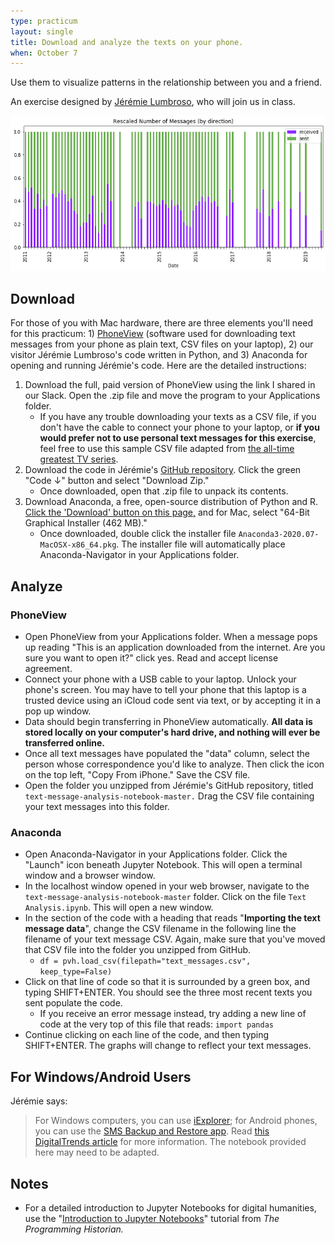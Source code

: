 ```yaml
---
type: practicum
layout: single
title: Download and analyze the texts on your phone.
when: October 7
---
```


Use them to visualize patterns in the relationship between you and a friend.

<!--more-->

An exercise designed by [Jérémie Lumbroso](https://www.cs.princeton.edu/people/profile/lumbroso), who will join us in class.

![](https://raw.githubusercontent.com/jlumbroso/text-message-analysis-notebook/master/example-rescaled-text-count.png)

## Download

For those of you with Mac hardware, there are three elements you'll need for this practicum: 1) [PhoneView](https://www.ecamm.com/mac/phoneview/) (software used for downloading text messages from your phone as plain text, CSV files on your laptop), 2) our visitor Jérémie Lumbroso's code written in Python, and 3) Anaconda for opening and running Jérémie's code. Here are the detailed instructions:

1. Download the full, paid version of PhoneView using the link I shared in our Slack. Open the .zip file and move the program to your Applications folder.
    - If you have any trouble downloading your texts as a CSV file, if you don't have the cable to connect your phone to your laptop, or **if you would prefer not to use personal text messages for this exercise**, feel free to use this sample CSV file adapted from [the all-time greatest TV series](https://www.dropbox.com/s/0nycft7ztwrmr0w/worf.csv?dl=0).
2. Download the code in Jérémie's [GitHub repository](https://github.com/jlumbroso/text-message-analysis-notebook). Click the green "Code ↓" button and select "Download Zip."
    - Once downloaded, open that .zip file to unpack its contents.
3. Download Anaconda, a free, open-source distribution of Python and R. [Click the 'Download' button on this page,](https://www.anaconda.com/products/individual) and for Mac, select "64-Bit Graphical Installer (462 MB)."
    - Once downloaded, double click the installer file `Anaconda3-2020.07-MacOSX-x86_64.pkg`. The installer file will automatically place Anaconda-Navigator in your Applications folder.

## Analyze

### PhoneView

- Open PhoneView from your Applications folder. When a message pops up reading "This is an application downloaded from the internet. Are you sure you want to open it?" click yes. Read and accept license agreement.
- Connect your phone with a USB cable to your laptop. Unlock your phone's screen. You may have to tell your phone that this laptop is a trusted device using an iCloud code sent via text, or by accepting it in a pop up window.
- Data should begin transferring in PhoneView automatically. **All data is stored locally on your computer's hard drive, and nothing will ever be transferred online.**
- Once all text messages have populated the "data" column, select the person whose correspondence you'd like to analyze. Then click the icon on the top left, "Copy From iPhone." Save the CSV file.
- Open the folder you unzipped from Jérémie's GitHub repository, titled `text-message-analysis-notebook-master.` Drag the CSV file containing your text messages into this folder.

### Anaconda

- Open Anaconda-Navigator in your Applications folder. Click the "Launch" icon beneath Jupyter Notebook. This will open a terminal window and a browser window.
- In the localhost window opened in your web browser, navigate to the `text-message-analysis-notebook-master` folder. Click on the file `Text Analysis.ipynb`. This will open a new window.
- In the section of the code with a heading that reads "**Importing the text message data**", change the CSV filename in the following line the filename of your text message CSV. Again, make sure that you've moved that CSV file into the folder you unzipped from GitHub.
    - `df = pvh.load_csv(filepath="text_messages.csv", keep_type=False)`
- Click on that line of code so that it is surrounded by a green box, and typing SHIFT+ENTER. You should see the three most recent texts you sent populate the code.
  - If you receive an error message instead, try adding a new line of code at the very top of this file that reads: `import pandas`
- Continue clicking on each line of the code, and then typing SHIFT+ENTER. The graphs will change to reflect your text messages.

## For Windows/Android Users

Jérémie says:

> For Windows computers, you can use [iExplorer](https://macroplant.com/iexplorer); for Android phones, you can use the [SMS Backup and Restore app](https://play.google.com/store/apps/details?id=com.riteshsahu.SMSBackupRestore&hl=en). Read [this DigitalTrends article](https://www.digitaltrends.com/mobile/how-to-save-text-messages/) for more information. The notebook provided here may need to be adapted.

## Notes

- For a detailed introduction to Jupyter Notebooks for digital humanities, use the "[Introduction to Jupyter Notebooks](https://programminghistorian.org/en/lessons/jupyter-notebooks)" tutorial from *The Programming Historian.*